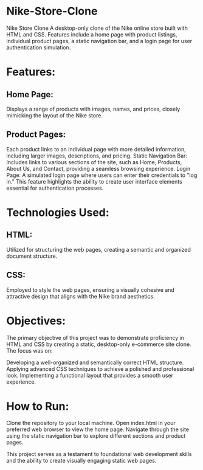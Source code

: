 # Nike-Store-Clone
Nike Store Clone  A desktop-only clone of the Nike online store built with HTML and CSS. Features include a home page with product listings, individual product pages, a static navigation bar, and a login page for user authentication simulation.

# Features:

## Home Page:
Displays a range of products with images, names, and prices, closely mimicking the layout of the Nike store.
## Product Pages:
Each product links to an individual page with more detailed information, including larger images, descriptions, and pricing.
Static Navigation Bar: Includes links to various sections of the site, such as Home, Products, About Us, and Contact, providing a seamless browsing experience.
Login Page: A simulated login page where users can enter their credentials to "log in." This feature highlights the ability to create user interface elements essential for authentication processes.

# Technologies Used:

## HTML: 
Utilized for structuring the web pages, creating a semantic and organized document structure.
## CSS: 
Employed to style the web pages, ensuring a visually cohesive and attractive design that aligns with the Nike brand aesthetics.

# Objectives:

The primary objective of this project was to demonstrate proficiency in HTML and CSS by creating a static, desktop-only e-commerce site clone. The focus was on:

Developing a well-organized and semantically correct HTML structure.
Applying advanced CSS techniques to achieve a polished and professional look.
Implementing a functional layout that provides a smooth user experience.

# How to Run:

Clone the repository to your local machine.
Open index.html in your preferred web browser to view the home page.
Navigate through the site using the static navigation bar to explore different sections and product pages.

This project serves as a testament to foundational web development skills and the ability to create visually engaging static web pages.
